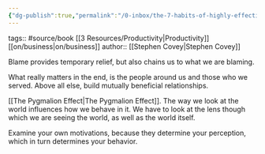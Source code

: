 ```yaml
---
{"dg-publish":true,"permalink":"/0-inbox/the-7-habits-of-highly-effective-people-stephen-covey/"}
---
```


tags:: #source/book [[3 Resources/Productivity\|Productivity]] [[on/business\|on/business]]
author:: [[Stephen Covey\|Stephen Covey]]

Blame provides temporary relief, but also chains us to what we are blaming.

What really matters in the end, is the people around us and those who we served. Above all else, build mutually beneficial relationships.

[[The Pygmalion Effect\|The Pygmalion Effect]]. The way we look at the world influences how we behave in it. We have to look at the lens though which we are seeing the world, as well as the world itself.

Examine your own motivations, because they determine your perception, which in turn determines your behavior.

